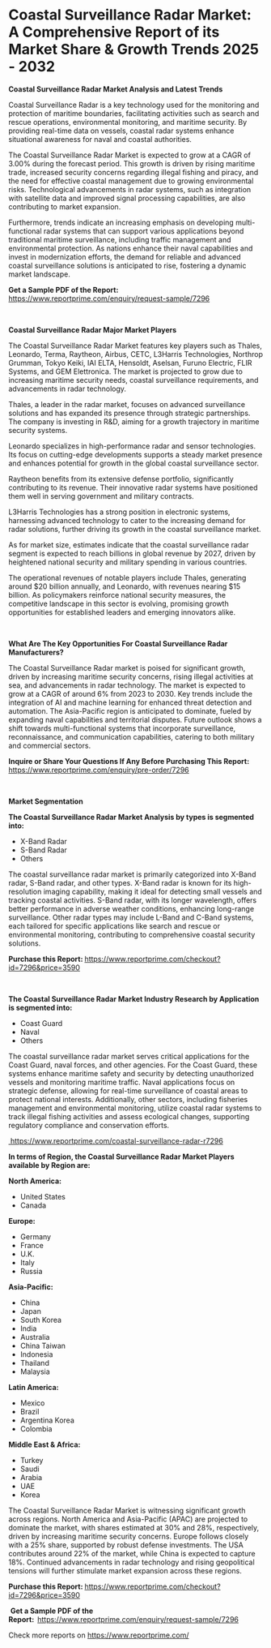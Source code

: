 <p><h1>Coastal Surveillance Radar Market: A Comprehensive Report of its Market Share & Growth Trends 2025 - 2032</h1></p><p><strong>Coastal Surveillance Radar Market Analysis and Latest Trends</strong></p>
<p><p>Coastal Surveillance Radar is a key technology used for the monitoring and protection of maritime boundaries, facilitating activities such as search and rescue operations, environmental monitoring, and maritime security. By providing real-time data on vessels, coastal radar systems enhance situational awareness for naval and coastal authorities. </p><p>The Coastal Surveillance Radar Market is expected to grow at a CAGR of 3.00% during the forecast period. This growth is driven by rising maritime trade, increased security concerns regarding illegal fishing and piracy, and the need for effective coastal management due to growing environmental risks. Technological advancements in radar systems, such as integration with satellite data and improved signal processing capabilities, are also contributing to market expansion. </p><p>Furthermore, trends indicate an increasing emphasis on developing multi-functional radar systems that can support various applications beyond traditional maritime surveillance, including traffic management and environmental protection. As nations enhance their naval capabilities and invest in modernization efforts, the demand for reliable and advanced coastal surveillance solutions is anticipated to rise, fostering a dynamic market landscape.</p></p>
<p><strong>Get a Sample PDF of the Report:&nbsp;</strong> <a href="https://www.reportprime.com/enquiry/request-sample/7296?utm_campaign=3275&utm_medium=2&utm_source=Github&utm_content=ia&utm_term=30032025&utm_id=coastal-surveillance-radar">https://www.reportprime.com/enquiry/request-sample/7296</a></p>
<p>&nbsp;</p>
<p><strong>Coastal Surveillance Radar Major Market Players</strong></p>
<p><p>The Coastal Surveillance Radar Market features key players such as Thales, Leonardo, Terma, Raytheon, Airbus, CETC, L3Harris Technologies, Northrop Grumman, Tokyo Keiki, IAI ELTA, Hensoldt, Aselsan, Furuno Electric, FLIR Systems, and GEM Elettronica. The market is projected to grow due to increasing maritime security needs, coastal surveillance requirements, and advancements in radar technology.</p><p>Thales, a leader in the radar market, focuses on advanced surveillance solutions and has expanded its presence through strategic partnerships. The company is investing in R&D, aiming for a growth trajectory in maritime security systems.</p><p>Leonardo specializes in high-performance radar and sensor technologies. Its focus on cutting-edge developments supports a steady market presence and enhances potential for growth in the global coastal surveillance sector.</p><p>Raytheon benefits from its extensive defense portfolio, significantly contributing to its revenue. Their innovative radar systems have positioned them well in serving government and military contracts.</p><p>L3Harris Technologies has a strong position in electronic systems, harnessing advanced technology to cater to the increasing demand for radar solutions, further driving its growth in the coastal surveillance market.</p><p>As for market size, estimates indicate that the coastal surveillance radar segment is expected to reach billions in global revenue by 2027, driven by heightened national security and military spending in various countries. </p><p>The operational revenues of notable players include Thales, generating around $20 billion annually, and Leonardo, with revenues nearing $15 billion. As policymakers reinforce national security measures, the competitive landscape in this sector is evolving, promising growth opportunities for established leaders and emerging innovators alike.</p></p>
<p>&nbsp;</p>
<p><strong>What Are The Key Opportunities For Coastal Surveillance Radar Manufacturers?</strong></p>
<p><p>The Coastal Surveillance Radar market is poised for significant growth, driven by increasing maritime security concerns, rising illegal activities at sea, and advancements in radar technology. The market is expected to grow at a CAGR of around 6% from 2023 to 2030. Key trends include the integration of AI and machine learning for enhanced threat detection and automation. The Asia-Pacific region is anticipated to dominate, fueled by expanding naval capabilities and territorial disputes. Future outlook shows a shift towards multi-functional systems that incorporate surveillance, reconnaissance, and communication capabilities, catering to both military and commercial sectors.</p></p>
<p><strong>Inquire or Share Your Questions If Any Before Purchasing This Report:</strong> <a href="https://www.reportprime.com/enquiry/pre-order/7296?utm_campaign=3275&utm_medium=2&utm_source=Github&utm_content=ia&utm_term=30032025&utm_id=coastal-surveillance-radar">https://www.reportprime.com/enquiry/pre-order/7296</a></p>
<p>&nbsp;</p>
<p><strong>Market Segmentation</strong></p>
<p><strong>The Coastal Surveillance Radar Market Analysis by types is segmented into:</strong></p>
<p><ul><li>X-Band Radar</li><li>S-Band Radar</li><li>Others</li></ul></p>
<p><p>The coastal surveillance radar market is primarily categorized into X-Band radar, S-Band radar, and other types. X-Band radar is known for its high-resolution imaging capability, making it ideal for detecting small vessels and tracking coastal activities. S-Band radar, with its longer wavelength, offers better performance in adverse weather conditions, enhancing long-range surveillance. Other radar types may include L-Band and C-Band systems, each tailored for specific applications like search and rescue or environmental monitoring, contributing to comprehensive coastal security solutions.</p></p>
<p><strong>Purchase this Report:&nbsp;</strong><a href="https://www.reportprime.com/checkout?id=7296&price=3590&utm_campaign=3275&utm_medium=2&utm_source=Github&utm_content=ia&utm_term=30032025&utm_id=coastal-surveillance-radar">https://www.reportprime.com/checkout?id=7296&price=3590</a></p>
<p>&nbsp;</p>
<p><strong>The Coastal Surveillance Radar Market Industry Research by Application is segmented into:</strong></p>
<p><ul><li>Coast Guard</li><li>Naval</li><li>Others</li></ul></p>
<p><p>The coastal surveillance radar market serves critical applications for the Coast Guard, naval forces, and other agencies. For the Coast Guard, these systems enhance maritime safety and security by detecting unauthorized vessels and monitoring maritime traffic. Naval applications focus on strategic defense, allowing for real-time surveillance of coastal areas to protect national interests. Additionally, other sectors, including fisheries management and environmental monitoring, utilize coastal radar systems to track illegal fishing activities and assess ecological changes, supporting regulatory compliance and conservation efforts.</p></p>
<p><a href="https://www.reportprime.com/coastal-surveillance-radar-r7296?utm_campaign=3275&utm_medium=2&utm_source=Github&utm_content=ia&utm_term=30032025&utm_id=coastal-surveillance-radar">&nbsp;https://www.reportprime.com/coastal-surveillance-radar-r7296</a></p>
<p><strong>In terms of Region, the Coastal Surveillance Radar Market Players available by Region are:</strong></p>
<p>
    <p> <strong> North America: </strong>
        <ul>
            <li>United States</li>
            <li>Canada</li>
        </ul>
        </p> 
    <p> <strong> Europe: </strong>
        <ul>
            <li>Germany</li>
            <li>France</li>
            <li>U.K.</li>
            <li>Italy</li>
            <li>Russia</li>
        </ul>
        </p> 
    <p> <strong> Asia-Pacific: </strong>
        <ul>
            <li>China</li>
            <li>Japan</li>
            <li>South Korea</li>
            <li>India</li>
            <li>Australia</li>
            <li>China Taiwan</li>
            <li>Indonesia</li>
            <li>Thailand</li>
            <li>Malaysia</li>
        </ul>
        </p> 
    <p> <strong> Latin America: </strong>
        <ul>
            <li>Mexico</li>
            <li>Brazil</li>
            <li>Argentina Korea</li>
            <li>Colombia</li>
        </ul>
        </p> 
    <p> <strong> Middle East & Africa: </strong>
        <ul>
            <li>Turkey</li>
            <li>Saudi</li>
            <li>Arabia</li>
            <li>UAE</li>
            <li>Korea</li>
        </ul>
    </p>
    </p>
<p><p>The Coastal Surveillance Radar Market is witnessing significant growth across regions. North America and Asia-Pacific (APAC) are projected to dominate the market, with shares estimated at 30% and 28%, respectively, driven by increasing maritime security concerns. Europe follows closely with a 25% share, supported by robust defense investments. The USA contributes around 22% of the market, while China is expected to capture 18%. Continued advancements in radar technology and rising geopolitical tensions will further stimulate market expansion across these regions.</p></p>
<p><strong>Purchase this Report: </strong><a href="https://www.reportprime.com/checkout?id=7296&price=3590&utm_campaign=3275&utm_medium=2&utm_source=Github&utm_content=ia&utm_term=30032025&utm_id=coastal-surveillance-radar">https://www.reportprime.com/checkout?id=7296&price=3590</a></p>
<p>&nbsp;<strong>Get a Sample PDF of the Report:&nbsp;&nbsp;</strong><a href="https://www.reportprime.com/enquiry/request-sample/7296?utm_campaign=3275&utm_medium=2&utm_source=Github&utm_content=ia&utm_term=30032025&utm_id=coastal-surveillance-radar">https://www.reportprime.com/enquiry/request-sample/7296</a></p>
<p><strong></strong></p>
<p>Check more reports on <a href="https://www.reportprime.com/?utm_campaign=3275&utm_medium=2&utm_source=Github&utm_content=ia&utm_term=30032025&utm_id=coastal-surveillance-radar">https://www.reportprime.com/</a></p>